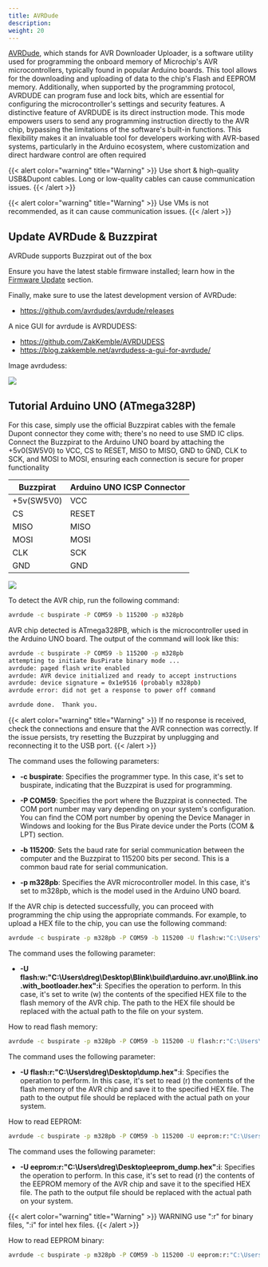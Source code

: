 ```yaml
---
title: AVRDude
description: 
weight: 20
---
```



[AVRDude](https://github.com/avrdudes/avrdude/), which stands for AVR Downloader Uploader, is a software utility used for programming the onboard memory of Microchip's AVR microcontrollers, typically found in popular Arduino boards. This tool allows for the downloading and uploading of data to the chip's Flash and EEPROM memory. Additionally, when supported by the programming protocol, AVRDUDE can program fuse and lock bits, which are essential for configuring the microcontroller's settings and security features. A distinctive feature of AVRDUDE is its direct instruction mode. This mode empowers users to send any programming instruction directly to the AVR chip, bypassing the limitations of the software's built-in functions. This flexibility makes it an invaluable tool for developers working with AVR-based systems, particularly in the Arduino ecosystem, where customization and direct hardware control are often required

{{< alert color="warning" title="Warning" >}}
Use short & high-quality USB&Dupont cables. Long or low-quality cables can cause communication issues.
{{< /alert >}}

{{< alert color="warning" title="Warning" >}}
Use VMs is not recommended, as it can cause communication issues.
{{< /alert >}}

## Update AVRDude & Buzzpirat

AVRDude supports Buzzpirat out of the box

Ensure you have the latest stable firmware installed; learn how in the [Firmware Update](/docs/firmware-update) section. 

Finally, make sure to use the latest development version of AVRDude:

- https://github.com/avrdudes/avrdude/releases

A nice GUI for avrdude is AVRDUDESS:

- https://github.com/ZakKemble/AVRDUDESS
- https://blog.zakkemble.net/avrdudess-a-gui-for-avrdude/

Image avrdudess:

![](/otherimgs/avrdudess.png)

## Tutorial Arduino UNO (ATmega328P)

For this case, simply use the official Buzzpirat cables with the female Dupont connector they come with; there's no need to use SMD IC clips. Connect the Buzzpirat to the Arduino UNO board by attaching the +5v0(SW5V0) to VCC, CS to RESET, MISO to MISO, GND to GND, CLK to SCK, and MOSI to MOSI, ensuring each connection is secure for proper functionality

| Buzzpirat | Arduino UNO ICSP Connector |
| --- | --- |
| +5v(SW5V0) | VCC |
| CS | RESET |
| MISO | MISO |
| MOSI | MOSI |
| CLK | SCK |
| GND | GND |

![](/conn/arduinoicspbuzz.png)

To detect the AVR chip, run the following command:

```bash
avrdude -c buspirate -P COM59 -b 115200 -p m328pb
```

AVR chip detected is ATmega328PB, which is the microcontroller used in the Arduino UNO board. The output of the command will look like this:

```bash
avrdude -c buspirate -P COM59 -b 115200 -p m328pb
attempting to initiate BusPirate binary mode ...
avrdude: paged flash write enabled
avrdude: AVR device initialized and ready to accept instructions
avrdude: device signature = 0x1e9516 (probably m328pb)
avrdude error: did not get a response to power off command

avrdude done.  Thank you.
```

{{< alert color="warning" title="Warning" >}}
If no response is received, check the connections and ensure that the AVR connection was correctly. If the issue persists, try resetting the Buzzpirat by unplugging and reconnecting it to the USB port.
{{< /alert >}}


The command uses the following parameters:

* **-c buspirate**: Specifies the programmer type. In this case, it's set to buspirate, indicating that the Buzzpirat is used for programming.

* **-P COM59**: Specifies the port where the Buzzpirat is connected. The COM port number may vary depending on your system's configuration. You can find the COM port number by opening the Device Manager in Windows and looking for the Bus Pirate device under the Ports (COM & LPT) section.

* **-b 115200**: Sets the baud rate for serial communication between the computer and the Buzzpirat to 115200 bits per second. This is a common baud rate for serial communication.

* **-p m328pb**: Specifies the AVR microcontroller model. In this case, it's set to m328pb, which is the model used in the Arduino UNO board.

If the AVR chip is detected successfully, you can proceed with programming the chip using the appropriate commands. For example, to upload a HEX file to the chip, you can use the following command:

```bash
avrdude -c buspirate -p m328pb -P COM59 -b 115200 -U flash:w:"C:\Users\dreg\Desktop\Blink\build\arduino.avr.uno\Blink.ino.with_bootloader.hex":i
```

The command uses the following parameter:

* **-U flash:w:"C:\Users\dreg\Desktop\Blink\build\arduino.avr.uno\Blink.ino.with_bootloader.hex":i**: Specifies the operation to perform. In this case, it's set to write (w) the contents of the specified HEX file to the flash memory of the AVR chip. The path to the HEX file should be replaced with the actual path to the file on your system.

How to read flash memory:

```bash
avrdude -c buspirate -p m328pb -P COM59 -b 115200 -U flash:r:"C:\Users\dreg\Desktop\dump.hex":i
```

The command uses the following parameter:

* **-U flash:r:"C:\Users\dreg\Desktop\dump.hex":i**: Specifies the operation to perform. In this case, it's set to read (r) the contents of the flash memory of the AVR chip and save it to the specified HEX file. The path to the output file should be replaced with the actual path on your system.

How to read EEPROM:

```bash
avrdude -c buspirate -p m328pb -P COM59 -b 115200 -U eeprom:r:"C:\Users\dreg\Desktop\eeprom_dump.hex":i
```

The command uses the following parameter:

* **-U eeprom:r:"C:\Users\dreg\Desktop\eeprom_dump.hex":i**: Specifies the operation to perform. In this case, it's set to read (r) the contents of the EEPROM memory of the AVR chip and save it to the specified HEX file. The path to the output file should be replaced with the actual path on your system.

{{< alert color="warning" title="Warning" >}}
WARNING use ":r" for binary files, ":i" for intel hex files.
{{< /alert >}}


How to read EEPROM binary:
```bash
avrdude -c buspirate -p m328pb -P COM59 -b 115200 -U eeprom:r:"C:\Users\dreg\Desktop\eeprom_dump.bin":r
```







